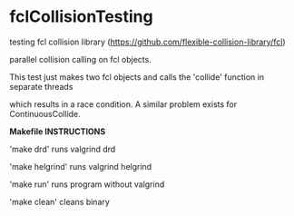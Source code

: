 # fclCollisionTesting

testing fcl collision library (https://github.com/flexible-collision-library/fcl)

parallel collision calling on fcl objects.

This test just makes two fcl objects and calls the 'collide' function in separate threads

which results in a race condition. A similar problem exists for ContinuousCollide.





**Makefile INSTRUCTIONS**

'make drd' runs valgrind drd

'make helgrind' runs valgrind helgrind

'make run' runs program without valgrind

'make clean' cleans binary










